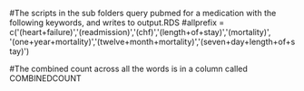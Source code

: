 #The scripts in the sub folders query pubmed for a medication with the following keywords, and writes to output.RDS
#allprefix = c('(heart+failure)','(readmission)','(chf)','(length+of+stay)','(mortality)', '(one+year+mortality)','(twelve+month+mortality)','(seven+day+length+of+stay)')

#The combined count across all the words is in a column called COMBINEDCOUNT
